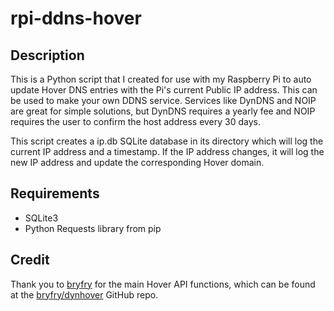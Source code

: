 # rpi-ddns-hover

## Description

This is a Python script that I created for use with my Raspberry Pi to auto update Hover DNS entries with the Pi's current Public IP address. This can be used to make your own DDNS service. Services like DynDNS and NOIP are great for simple solutions, but DynDNS requires a yearly fee and NOIP requires the user to confirm the host address every 30 days.

This script creates a ip.db SQLite database in its directory which will log the current IP address and a timestamp. If the IP address changes, it will log the new IP address and update the corresponding Hover domain.

## Requirements

* SQLite3
* Python Requests library from pip

## Credit

Thank you to [bryfry](https://github.com/bryfry) for the main Hover API functions, which can be found at the [bryfry/dynhover](https://github.com/bryfry/dynhover) GitHub repo.